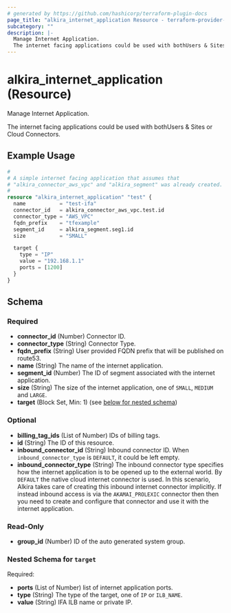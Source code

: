 ```yaml
---
# generated by https://github.com/hashicorp/terraform-plugin-docs
page_title: "alkira_internet_application Resource - terraform-provider-alkira"
subcategory: ""
description: |-
  Manage Internet Application.
  The internet facing applications could be used with bothUsers & Sites or Cloud Connectors.
---
```


# alkira_internet_application (Resource)

Manage Internet Application.

The internet facing applications could be used with bothUsers & Sites or Cloud Connectors.

## Example Usage

```terraform
#
# A simple internet facing application that assumes that
# "alkira_connector_aws_vpc" and "alkira_segment" was already created.
#
resource "alkira_internet_application" "test" {
  name           = "test-ifa"
  connector_id   = alkira_connector_aws_vpc.test.id
  connector_type = "AWS_VPC"
  fqdn_prefix    = "tfexample"
  segment_id     = alkira_segment.seg1.id
  size           = "SMALL"

  target {
    type = "IP"
    value = "192.168.1.1"
    ports = [1200]
  }
}
```

<!-- schema generated by tfplugindocs -->
## Schema

### Required

- **connector_id** (Number) Connector ID.
- **connector_type** (String) Connector Type.
- **fqdn_prefix** (String) User provided FQDN prefix that will be published on route53.
- **name** (String) The name of the internet application.
- **segment_id** (Number) The ID of segment associated with the internet application.
- **size** (String) The size of the internet application, one of `SMALL`, `MEDIUM` and `LARGE`.
- **target** (Block Set, Min: 1) (see [below for nested schema](#nestedblock--target))

### Optional

- **billing_tag_ids** (List of Number) IDs of billing tags.
- **id** (String) The ID of this resource.
- **inbound_connector_id** (String) Inbound connector ID. When `inbound_connector_type` is `DEFAULT`, it could be left empty.
- **inbound_connector_type** (String) The inbound connector type specifies how the internet application is to be opened up to the external world. By `DEFAULT` the native cloud internet connector is used. In this scenario, Alkira takes care of creating this inbound internet connector implicitly. If instead inbound access is via the `AKAMAI_PROLEXIC` connector then then you need to create and configure that connector and use it with the internet application.

### Read-Only

- **group_id** (Number) ID of the auto generated system group.

<a id="nestedblock--target"></a>
### Nested Schema for `target`

Required:

- **ports** (List of Number) list of internet application ports.
- **type** (String) The type of the target, one of `IP` or `ILB_NAME`.
- **value** (String) IFA ILB name or private IP.


